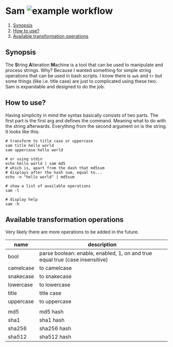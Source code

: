 # Sam ![example workflow](https://github.com/triole/sam/actions/workflows/build.yaml/badge.svg)

<!--- mdtoc: toc begin -->

1.	[Synopsis](#synopsis)
2.	[How to use?](#how-to-use-)
3.	[Available transformation operations](#available-transformation-operations)<!--- mdtoc: toc end -->

## Synopsis

The **S**tring **A**lteration **M**achine is a tool that can be used to manipulate and process strings. Why? Because I wanted something for simple string operations that can be used in bash scripts. I know there is `awk` and `tr` but some things (like i.e. title case) are just to complicated using these two. Sam is expandable and designed to do the job.

## How to use?

Having simplicity in mind the syntax basically consists of two parts. The first part is the first arg and defines the command. Meaning what to do with the string afterwards. Everything from the second argument on is the string. It looks like this:

```shell
# transform to title case or uppercase
sam title hello world
sam uppercase hello world

# or using stdin
echo hello world | sam md5
# which is, apart from the dash that md5sum
# displays after the hash sum, equal to...
echo -n "hello world" | md5sum

# show a list of available operations
sam -l

# display help
sam -h
```

## Available transformation operations

Very likely there are more operations to be added in the future.

| name      | description                                                                  |
|-----------|------------------------------------------------------------------------------|
| bool      | parse boolean: enable, enabled, 1, on and true equal true (case insensitive) |
| camelcase | to camelcase                                                                 |
| snakecase | to snakecase                                                                 |
| lowercase | to lowercase                                                                 |
| title     | title case                                                                   |
| uppercase | to uppercase                                                                 |
|           |                                                                              |
| md5       | md5 hash                                                                     |
| sha1      | sha1 hash                                                                    |
| sha256    | sha256 hash                                                                  |
| sha512    | sha512 hash                                                                  |
